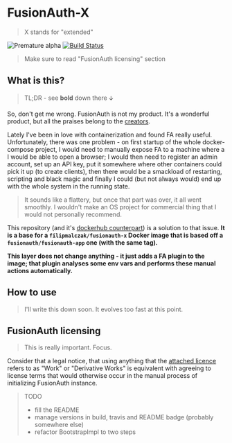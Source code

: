 # FusionAuth-X

> X stands for "extended"

![Premature alpha](https://img.shields.io/badge/v-0.1.0-blueviolet.svg)
[![Build Status](https://travis-ci.com/FilipMalczak/fusionaut-x.svg?branch=master)](https://travis-ci.com/FilipMalczak/fusionaut-x)

> Make sure to read "FusionAuth licensing" section

## What is this?

> TL;DR - see **bold** down there 🡫

So, don't get me wrong. FusionAuth is not my product. It's a wonderful product,
 but all the praises belong to the [creators](https://fusionauth.io).

Lately I've been in love with containerization and found FA really useful.
 Unfortunately, there was one problem - on first startup of the whole
 docker-compose project, I would need to manually expose FA to a machine where
 a I would be able to open a browser; I would then
 need to register an admin account, set up an API key, put it somewhere where
 other containers could pick it up (to create clients), then there would be
 a smackload of restarting, scripting and black magic and finally I could
 (but not always would) end up with the whole system in the running state.
 
> It sounds like a flattery, but once that part was over, it all went
smoothly. I wouldn't make an OS project for commercial thing that I would
not personally recommend.

This repository (and it's 
[dockerhub counterpart](https://hub.docker.com/r/filipmalczak/fusionauth-x)) is a
 solution to that issue. **It is a base for a `filipmalczak/fusionauth-x` 
 Docker image that is based off a `fusionauth/fusionauth-app` one (with the same tag).**
 
**This layer does not change anything - it just adds a FA plugin to the image;
 that plugin analyses some env vars and performs these manual actions automatically.**
 
 ## How to use
 
 > I'll write this down soon. It evolves too fast at this point.
 
 ## FusionAuth licensing
 
 > This is really important. Focus.
 
 Consider that a legal notice, that using anything that the 
 [attached licence](./LICENSE) refers to as "Work" or "Derivative Works" is
 equivalent with agreeing to license terms that would otherwise occur in the
 manual process of initializing FusionAuth instance.
 
 > TODO
 > - fill the README
 > - manage versions in build, travis and README badge (probably somewhere else)
 > - refactor BootstrapImpl to two steps